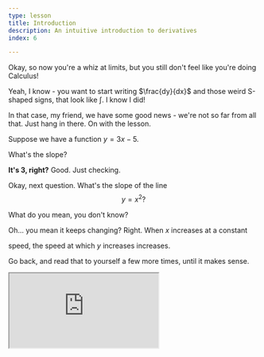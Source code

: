 ```yaml
---
type: lesson
title: Introduction
description: An intuitive introduction to derivatives
index: 6

---
```


Okay, so now you\'re a whiz at limits, but you still don\'t feel like you\'re doing Calculus!

Yeah, I know - you want to start writing $\frac{dy}{dx}$ and those weird
S-shaped signs, that look like $\int$. I know I did!


In that case, my friend, we have some good news - we\'re not so far from
all that. Just hang in there.
On with the lesson.

Suppose we have a function $y=3x-5$.

What\'s the slope?

**It\'s 3, right?**
Good. Just checking.

Okay, next question. What\'s the slope of the line $$y=x^2?$$


What do you mean, you don\'t know?

Oh\... you mean it keeps changing? Right. When $x$ increases at a constant

speed, the speed at which $y$ increases increases.

 Go back, and read that to yourself a few more times, until it makes
sense.

<iframe src="https://www.desmos.com/calculator/kh3mig4qor?embed" class="graph" />

In the graph above, the blue line is *tangent* to the parabola at the

green point, which is called the *point of tangency.*

 

Try to move the green \"tangent\" point around and see the change in the

slope of the line. Once you get a feel for what\'s going on, unhide the

black line.

  

If we were to zoom in an infinite amount to the point of tangency, we\'d

have difficulty telling the line and parabola apart, because they get so

close together.

  

In fact, you can try it yourself by clicking in the lower right of the

graph and zooming in!

  

Because the line and the *portion* of the parabola are almost the same,

we say that the slope of the parabola at the point of tangency is equal

to the slope of the tangent.

  

Now, the only task we have is to develop a general equation for the

slope of the parabola at any point.

  

> **Note:** As you may have seen elsewhere, $\Delta$ usually stands for
 \"change in\". In Calculus, $\delta$ (lowercase $\Delta$) usually means
\"a very small change in\". That\'s $\delta$ a definition you already
know.

  

In the graph below, we have a zoomed-in version of $y=f(x)$, an

arbitrary function. We\'ve chosen two values of $x$:

  

$a$ and $a+\delta x$.

  

Their respective $y$ values on the graph will be $f(a)$ and

$f(a+\delta x)$.

<iframe src="https://www.desmos.com/calculator/crcyhxkkmm?embed" class="graph"/>

Make sure to write your answers in terms of $f(x)$, $a$, and $\delta x$. 
To type $\delta$ (\"change in\"), type \"delta\", and the symbol should pop up on its own.

 

The general formula for slope is 


The slope of the line going through the green and blue points can be expressed as 
 

The second one was a bit tricky. The answer is

$$\frac{f(a+\delta x)-f(a)}{\delta x}.$$

  

The above expression describes the change in the $y$-value, or $f(x)$,

and divides it by $\delta x$, or the change in $x$.

  

If we can make $\delta x$ infinitesimally small, then this can help us

find the slope at any value of $(x,f(x))$.

  

**I\'m going to go ahead and swap out $x$ for $a$ in the above
expression, just to emphasize that this works for any value of $x$.**

  

$$\frac{f(x+\delta x)-f(x)}{\delta x} = \frac{\delta y}{\delta x}.$$

  

Ah, yes. Where were we? We were going to compute the above when

$\delta x$ is infinitesimally small. How do we do that?

  

Remember that *infinitesimally small* means that the number is

approaching $0$, but it\'s not exactly 0. So we have to evaluate the

above when $\delta x$ is approaching $0$.

  

We just learned exactly how to do that using limits!

We can set up the limit like this:

$$\lim_{\delta x \to 0}\frac{f(x+\delta x)-f(x)}{\delta x}.$$

Believe it or not, that\'s it!

 
When we plug in a definition of $f(x)$, such as $f(x)=x^2$ to the limit,

we can evaluate the limit to get another function, which we call

$f'(x)$.



**Quick check:** What is the relationship between $f'(x)$ and $f(x)$?

The definition of $f'(x)$ goes like this:

The value of $f'(a)$, for any $a$ within the domain of $f(x)$, evaluates to the instantaneous slope of the function $f(x)$ when $x=a$.

Basically, if $f(x)$ is your position, then $f'(x)$ is your

velocity.

  

  

Now, let\'s try an example. Let\'s try to find the slope of $f(x)=x^2$.

  

Step 1: Set up the limit.

$$\lim_{\delta x \to 0}\frac{(x+\delta x)^2-x^2}{\delta x}.$$

  

Step 2: Solve the limit!

$$\lim_{\delta x \to 0}\frac{x^2 + 2x\delta x + (\delta x)^2-x^2}{\delta x}$$

  

$$=\lim_{\delta x \to 0}\frac{2x\delta x + (\delta x)^2}{\delta x}$$

  

$$=\lim_{\delta x \to 0}2x + \delta x$$

 

And, now that $\delta x$ is out of the denominator, we can substitute

$\delta x =0$:
$$\frac{\delta y}{\delta x}=2x$$

<!--stackedit_data:
eyJkaXNjdXNzaW9ucyI6eyJaRXJSbnhOYmNYTGdlRWJqIjp7In
N0YXJ0IjoyNTQ1LCJlbmQiOjI1NzcsInRleHQiOiJUaGUgZ2Vu
ZXJhbCBmb3JtdWxhIGZvciBzbG9wZSBpcyJ9LCIxS0hDTklpT1
liU1FmVEZiIjp7InN0YXJ0Ijo2MDAsImVuZCI6NjYxLCJ0ZXh0
IjoiT2theSwgbmV4dCBxdWVzdGlvbi4gV2hhdFxcJ3MgdGhlIH
Nsb3BlIG9mIHRoZSBsaW5lICQkeT14XjI/JCQifSwiN1R0ejZM
VjY2T0djMGhmbSI6eyJzdGFydCI6MjYyMSwiZW5kIjoyNjYyLC
J0ZXh0IjoiZ3JlZW4gYW5kIGJsdWUgcG9pbnRzIGNhbiBiZSBl
eHByZXNzZWQgYXMifSwiQlh4UlM1WjRXdFkyVURJTiI6eyJzdG
FydCI6Mzg2OCwiZW5kIjozOTM3LCJ0ZXh0IjoiKipRdWljayBj
aGVjazoqKiBXaGF0IGlzIHRoZSByZWxhdGlvbnNoaXAgYmV0d2
VlbiAkZicoeCkkIGFuZCAkZih4KSQ/In19LCJjb21tZW50cyI6
eyJnWHNxNzRIU3lrekcxcHRiIjp7ImRpc2N1c3Npb25JZCI6Il
pFclJueE5iY1hMZ2VFYmoiLCJzdWIiOiJnaDo2NTMxODY4NSIs
InRleHQiOiJJbXBvcnQgYXMgcHJhY3RpY2UgcHJvYmxlbSIsIm
NyZWF0ZWQiOjE2MjI4NDA4MzQ5OTh9LCIxcjdBYVNkdk51dmlr
eVhiIjp7ImRpc2N1c3Npb25JZCI6IjFLSENOSWlPWWJTUWZURm
IiLCJzdWIiOiJnaDo2NTMxODY4NSIsInRleHQiOiJpbXBvcnQg
YXMgcHJhY3RpY2UgcHJvYmxlbSIsImNyZWF0ZWQiOjE2MjI4ND
A4NTYxNzB9LCJSdVIwVmpmUU9DYmNrRlQyIjp7ImRpc2N1c3Np
b25JZCI6IjdUdHo2TFY2Nk9HYzBoZm0iLCJzdWIiOiJnaDo2NT
MxODY4NSIsInRleHQiOiJpbXBvcnQgYXMgcHJhY3RpY2UgcHJv
YmxlbSIsImNyZWF0ZWQiOjE2MjI4NDA5MjgzOTh9LCJBOGxVQk
VDMW4zdlR0UkYxIjp7ImRpc2N1c3Npb25JZCI6IkJYeFJTNVo0
V3RZMlVESU4iLCJzdWIiOiJnaDo2NTMxODY4NSIsInRleHQiOi
JpbXBvcnQgYXMgcHJhY3RpY2UgcHJvYmxlbSIsImNyZWF0ZWQi
OjE2MjI4NDA5NjI3NDB9fSwiaGlzdG9yeSI6WzE0MTQ4ODMzNT
UsMTU5MDY3ODg3OSwxMTQ3NTc2NDJdfQ==
-->
